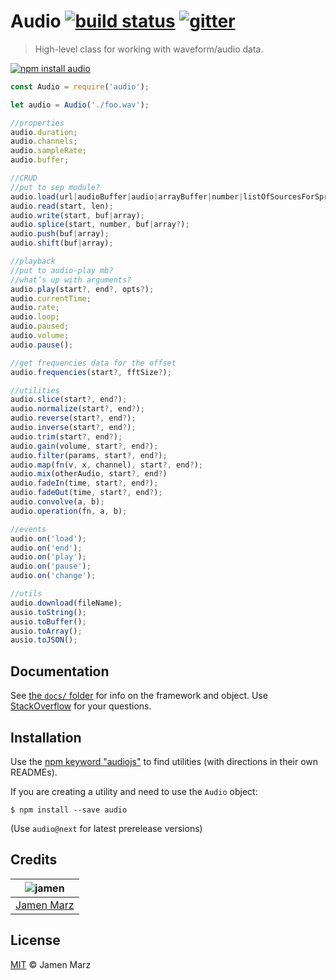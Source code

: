# Audio [![build status][travis-i]][travis] [![gitter][gitter-i]][gitter]

> High-level class for working with waveform/audio data.

[![npm install audio](https://nodei.co/npm/audio.png?mini=true)](https://npmjs.org/package/audio/)

```js
const Audio = require('audio');

let audio = Audio('./foo.wav');

//properties
audio.duration;
audio.channels;
audio.sampleRate;
audio.buffer;

//CRUD
//put to sep module?
audio.load(url|audioBuffer|audio|arrayBuffer|number|listOfSourcesForSprite);
audio.read(start, len);
audio.write(start, buf|array);
audio.splice(start, number, buf|array?);
audio.push(buf|array);
audio.shift(buf|array);

//playback
//put to audio-play mb?
//what’s up with arguments?
audio.play(start?, end?, opts?);
audio.currentTime;
audio.rate;
audio.loop;
audio.paused;
audio.volume;
audio.pause();

//get frequencies data for the offset
audio.frequencies(start?, fftSize?);

//utilities
audio.slice(start?, end?);
audio.normalize(start?, end?);
audio.reverse(start?, end?);
audio.inverse(start?, end?);
audio.trim(start?, end?);
audio.gain(volume, start?, end?);
audio.filter(params, start?, end?);
audio.map(fn(v, x, channel), start?, end?);
audio.mix(otherAudio, start?, end?)
audio.fadeIn(time, start?, end?);
audio.fadeOut(time, start?, end?);
audio.convolve(a, b);
audio.operation(fn, a, b);

//events
audio.on('load');
audio.on('end');
audio.on('play');
audio.on('pause');
audio.on('change');

//utils
audio.download(fileName);
ausio.toString();
ausio.toBuffer();
ausio.toArray();
ausio.toJSON();
```

## Documentation

See [the `docs/` folder](docs/) for info on the framework and object.  Use [StackOverflow][stackoverflow] for your questions.

## Installation

Use the [npm keyword "audiojs"][npm-audiojs] to find utilities (with directions in their own READMEs).

If you are creating a utility and need to use the `Audio` object:
```shell
$ npm install --save audio
```
(Use `audio@next` for latest prerelease versions)

## Credits

|  ![jamen][author-avatar]  |
|:-------------------------:|
| [Jamen Marz][author-site] |

## License
[MIT](LICENSE) &copy; Jamen Marz


[travis]: https://travis-ci.org/audiojs/audio
[travis-i]: https://travis-ci.org/audiojs/audio.svg
[gitter]: https://gitter.im/audiojs/audio
[gitter-i]: https://badges.gitter.im/Join%20Chat.svg
[npm-audiojs]: https://www.npmjs.com/browse/keyword/audiojs
[author-site]: https://github.com/jamen
[author-avatar]: https://avatars.githubusercontent.com/u/6251703?v=3&s=125
[stackoverflow]: http://stackoverflow.com/questions/ask
